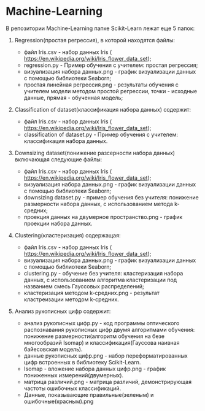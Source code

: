 # Machine-Learning
В репозитории Machine-Learning папке Scikit-Learn лежат еще 5 папок:
1. Regression(простая регрессия), в которой находятся файлы:
   - файл Iris.csv - набор данных Iris (​https://en.wikipedia.org/wiki/Iris_flower_data_set);
   - regression.py - Пример обучения с учителем: простая регрессия;
   - визуализация набора данных.png - график визуализации данных с помощью библиотеки Seaborn;
   - простая линейная регрессия.png - результаты обучения с учителем модели методом простой регрессии, точки - исходные данные, прямая - обученная модель;
   
2. Classification of dataset(классификация набора данных) содержит:
   - файл Iris.csv - набор данных Iris (​https://en.wikipedia.org/wiki/Iris_flower_data_set);
   - classification of dataset.py - Пример обучения с учителем: классификация набора данных.

3. Downsizing dataset(понижение разсерности набора данных) включающая следующие файлы:
   - файл Iris.csv - набор данных Iris (​https://en.wikipedia.org/wiki/Iris_flower_data_set);
   - визуализация набора данных.png - график визуализации данных с помощью библиотеки Seaborn;
   - downsizing dataset.py - пример обучения без учителя: понижение размерности набора данных, с использованием метода k-средних;
   - проекция данных на двумерное пространство.png - график проекции набора данных.

4. Clustering(кластеризация) содержащая:
   - файл Iris.csv - набор данных Iris (​https://en.wikipedia.org/wiki/Iris_flower_data_set);
   - визуализация набора данных.png - график визуализации данных с помощью библиотеки Seaborn;
   - clustering.py - обучение без учителя: кластеризация набора данных, с использованием алгоритма кластеризации под названием смесь Гауссовых распределений;
   - кластеризация методом k-средних.png - результат кластреизации методом k-средних.
   
5. Анализ рукописных цифр содержит:
   - анализ рукописных цифр.py - код программы оптического распознавания рукописных цифр двумя алгоритмами обучения: понижение размерности(алгоритм обучения на безе многообразий Isomap) и классификация(Гауссова наивная байесовская модель).
   - данные рукописных цифр.png - набор переформатированных цифр встроенных в библиотеку Scikit-Learn.
   - Isomap - вложение набора данных цифр.png - график пониженных измерений(двумерных).
   - матрица различий.png - матрица различий, демонстрирующая частоты ошибочных классификаций.
   - Данные, показывающие правильные(зеленым) и ошибочные(красным).png
